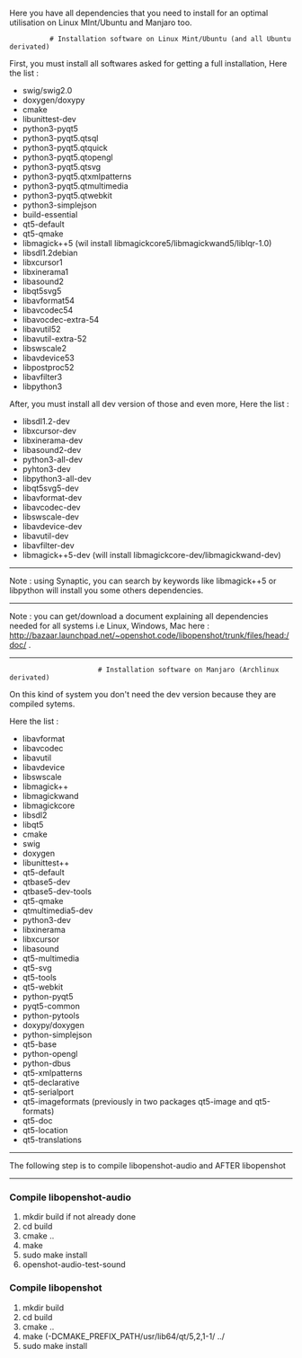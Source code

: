 Here you have all dependencies that you need to install for an optimal utilisation on Linux MInt/Ubuntu and Manjaro too.

              # Installation software on Linux Mint/Ubuntu (and all Ubuntu derivated)

First, you must install all softwares asked for getting a full installation, Here the list :

* swig/swig2.0
* doxygen/doxypy
* cmake
* libunittest-dev
* python3-pyqt5
* python3-pyqt5.qtsql
* python3-pyqt5.qtquick
* python3-pyqt5.qtopengl
* python3-pyqt5.qtsvg
* python3-pyqt5.qtxmlpatterns
* python3-pyqt5.qtmultimedia
* python3-pyqt5.qtwebkit
* python3-simplejson
* build-essential
* qt5-default
* qt5-qmake
* libmagick++5 (wil install libmagickcore5/libmagickwand5/liblqr-1.0)
* libsdl1.2debian
* libxcursor1
* libxinerama1
* libasound2
* libqt5svg5
* libavformat54
* libavcodec54
* libavocdec-extra-54
* libavutil52
* libavutil-extra-52
* libswscale2
* libavdevice53
* libpostproc52
* libavfilter3
* libpython3

After, you must install all dev version of those and even more, Here the list :

* libsdl1.2-dev
* libxcursor-dev
* libxinerama-dev
* libasound2-dev
* python3-all-dev
* pyhton3-dev
* libpython3-all-dev
* libqt5svg5-dev
* libavformat-dev
* libavcodec-dev
* libswscale-dev
* libavdevice-dev
* libavutil-dev
* libavfilter-dev
* libmagick++5-dev (will install libmagickcore-dev/libmagickwand-dev)


***

Note : using Synaptic, you can search by keywords like libmagick++5 or libpython will install you some others dependencies.
***


Note : you can get/download a document explaining all dependencies needed for all systems i.e Linux, Windows, Mac here : http://bazaar.launchpad.net/~openshot.code/libopenshot/trunk/files/head:/doc/ .
***


                          # Installation software on Manjaro (Archlinux derivated)

On this kind of system you don't need the dev version because they are compiled sytems.

Here the list :

* libavformat
* libavcodec
* libavutil
* libavdevice
* libswscale
* libmagick++
* libmagickwand
* libmagickcore
* libsdl2
* libqt5
* cmake
* swig
* doxygen
* libunittest++
* qt5-default
* qtbase5-dev
* qtbase5-dev-tools
* qt5-qmake
* qtmultimedia5-dev
* python3-dev
* libxinerama
* libxcursor
* libasound
* qt5-multimedia
* qt5-svg
* qt5-tools
* qt5-webkit
* python-pyqt5
* pyqt5-common
* python-pytools
* doxypy/doxygen
* python-simplejson
* qt5-base
* python-opengl
* python-dbus
* qt5-xmlpatterns
* qt5-declarative
* qt5-serialport
* qt5-imageformats (previously in two packages qt5-image and qt5-formats)
* qt5-doc
* qt5-location
* qt5-translations

***

The following step is to compile libopenshot-audio and AFTER libopenshot

***

### Compile libopenshot-audio

1. mkdir build if not already done
2. cd build
3. cmake ..
4. make
5. sudo make install
6. openshot-audio-test-sound

### Compile libopenshot

1. mkdir build
2. cd build
3. cmake ..
4. make (-DCMAKE_PREFIX_PATH/usr/lib64/qt/5,2,1-1/ ../
5. sudo make install